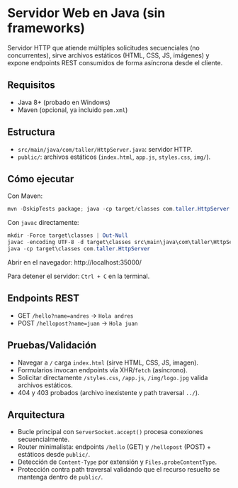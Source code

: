 # Servidor Web en Java (sin frameworks)

Servidor HTTP que atiende múltiples solicitudes secuenciales (no concurrentes), sirve archivos estáticos (HTML, CSS, JS, imágenes) y expone endpoints REST consumidos de forma asíncrona desde el cliente.

## Requisitos
- Java 8+ (probado en Windows)
- Maven (opcional, ya incluido `pom.xml`)

## Estructura
- `src/main/java/com/taller/HttpServer.java`: servidor HTTP.
- `public/`: archivos estáticos (`index.html`, `app.js`, `styles.css`, `img/`).

## Cómo ejecutar
Con Maven:

```powershell
mvn -DskipTests package; java -cp target/classes com.taller.HttpServer
```

Con `javac` directamente:

```powershell
mkdir -Force target\classes | Out-Null
javac -encoding UTF-8 -d target\classes src\main\java\com\taller\HttpServer.java
java -cp target\classes com.taller.HttpServer
```

Abrir en el navegador: http://localhost:35000/


Para detener el servidor: `Ctrl + C` en la terminal.

## Endpoints REST
- GET `/hello?name=andres` → `Hola andres`
- POST `/hellopost?name=juan` → `Hola juan`

## Pruebas/Validación
- Navegar a `/` carga `index.html` (sirve HTML, CSS, JS, imagen).
- Formularios invocan endpoints vía XHR/`fetch` (asíncrono).
- Solicitar directamente `/styles.css`, `/app.js`, `/img/logo.jpg` valida archivos estáticos.
- 404 y 403 probados (archivo inexistente y path traversal `../`).

## Arquitectura
- Bucle principal con `ServerSocket.accept()` procesa conexiones secuencialmente.
- Router minimalista: endpoints `/hello` (GET) y `/hellopost` (POST) + estáticos desde `public/`.
- Detección de `Content-Type` por extensión y `Files.probeContentType`.
- Protección contra path traversal validando que el recurso resuelto se mantenga dentro de `public/`.